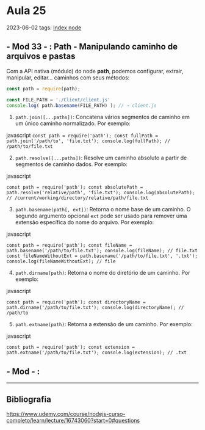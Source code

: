 # Aula 25
2023-06-02
tags: [Index node](../Index%20node.md)

## - Mod 33 - : Path - Manipulando caminho de arquivos e pastas

Com a API nativa (módulo) do node **path**, podemos configurar, extrair, manipular, editar... caminhos com seus métodos:

~~~js
const path = require(path);

const FILE_PATH = './Client/client.js'
console.log( path.basename(FILE_PATH) ); // → client.js
~~~

1. `path.join([...paths])`: Concatena vários segmentos de caminho em um único caminho normalizado. Por exemplo:

javascript
`const path = require('path'); const fullPath = path.join('/path/to', 'file.txt'); console.log(fullPath); // /path/to/file.txt`

2. `path.resolve([...paths])`: Resolve um caminho absoluto a partir de segmentos de caminho dados. Por exemplo:

javascript

`const path = require('path'); const absolutePath = path.resolve('relative/path', 'file.txt'); console.log(absolutePath); // /current/working/directory/relative/path/file.txt`

3. `path.basename(path[, ext])`: Retorna o nome base de um caminho. O segundo argumento opcional `ext` pode ser usado para remover uma extensão específica do nome do arquivo. Por exemplo:

javascript

`const path = require('path'); const fileName = path.basename('/path/to/file.txt'); console.log(fileName); // file.txt  const fileNameWithoutExt = path.basename('/path/to/file.txt', '.txt'); console.log(fileNameWithoutExt); // file`

4. `path.dirname(path)`: Retorna o nome do diretório de um caminho. Por exemplo:

javascript

`const path = require('path'); const directoryName = path.dirname('/path/to/file.txt'); console.log(directoryName); // /path/to`

5. `path.extname(path)`: Retorna a extensão de um caminho. Por exemplo:

javascript

`const path = require('path'); const extension = path.extname('/path/to/file.txt'); console.log(extension); // .txt`

## - Mod  - :



-----------------------------------------------
## Bibliografia

https://www.udemy.com/course/nodejs-curso-completo/learn/lecture/16743060?start=0#questions